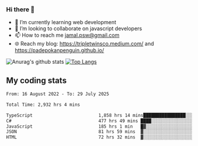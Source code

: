 ### Hi there 👋

<!--
**padepokanpenguin/padepokanpenguin** is a ✨ _special_ ✨ repository because its `README.md` (this file) appears on your GitHub profile.
-->

- 🌱 I’m currently learning  web development
- 👯 I’m looking to collaborate on javascript developers
- 📫 How to reach me jamal.psw@gmail.com
- 🌐 Reach my blog:
   https://tripletwinsco.medium.com/ and
   https://padepokanpenguin.github.io/

![Anurag's github stats](https://github-readme-stats.vercel.app/api?username=padepokanpenguin&count_private=true&disable_animations=false&show_icons=true&theme=default)
[![Top Langs](https://github-readme-stats.vercel.app/api/top-langs/?username=padepokanpenguin&theme=default&layout=compact)](https://github.com/padepokanpenguin)

## My coding stats

<!--START_SECTION:waka-->

```txt
From: 16 August 2022 - To: 29 July 2025

Total Time: 2,932 hrs 4 mins

TypeScript                         1,858 hrs 14 mins████████████████░░░░░░░░░   63.38 %
C#                                 477 hrs 49 mins ████░░░░░░░░░░░░░░░░░░░░░   16.30 %
JavaScript                         185 hrs 1 min   █▓░░░░░░░░░░░░░░░░░░░░░░░   06.31 %
JSON                               81 hrs 59 mins  ▓░░░░░░░░░░░░░░░░░░░░░░░░   02.80 %
HTML                               72 hrs 32 mins  ▓░░░░░░░░░░░░░░░░░░░░░░░░   02.47 %
```

<!--END_SECTION:waka-->


